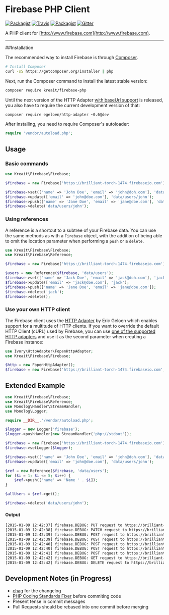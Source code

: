 # Firebase PHP Client

[![Packagist](https://img.shields.io/packagist/v/kreait/firebase-php.svg?style=flat-square)](https://packagist.org/packages/kreait/firebase-php)
[![Travis](https://img.shields.io/travis/kreait/firebase-php.svg?style=flat-square)](https://travis-ci.org/kreait/firebase-php)
[![Packagist](https://img.shields.io/packagist/l/kreait/firebase-php.svg?style=flat-square)](https://github.com/kreait/firebase-php/blob/master/LICENSE)
[![Gitter](https://img.shields.io/badge/Gitter-Join%20Chat-45cba1.svg?style=flat-square)](https://gitter.im/kreait/firebase-php)

A PHP client for [http://www.firebase.com](http://www.firebase.com).

---

##Installation

The recommended way to install Firebase is through
[Composer](http://getcomposer.org).

```bash
# Install Composer
curl -sS https://getcomposer.org/installer | php
```

Next, run the Composer command to install the latest stable version:

```bash
composer require kreait/firebase-php
```

Until the next version of the HTTP Adapter [with baseUrl support](https://github.com/egeloen/ivory-http-adapter/pull/52) is released, you also have to require the current development version of that:

```bash
composer require egeloen/http-adapter ~0.6@dev
```

After installing, you need to require Composer's autoloader:

```php
require 'vendor/autoload.php';
```

## Usage

### Basic commands

```php
use Kreait\Firebase\Firebase;

$firebase = new Firebase('https://brilliant-torch-1474.firebaseio.com');

$firebase->set(['name' => 'John Doe', 'email' => 'john@doh.com'], 'data/users/john');
$firebase->update(['email' => 'john@doe.com'], 'data/users/john');
$firebase->push(['name' => 'Jane Doe', 'email' => 'jane@doe.com'], 'data/users');
$firebase->delete('data/users/john');

```

### Using references

A reference is a shortcut to a subtree of your Firebase data. You can use the same methods as with a `Firebase` object, with the addition of being able to omit the location parameter when performing a `push` or a `delete`.

```php
use Kreait\Firebase\Firebase;
use Kreait\Firebase\Reference;

$firebase = new Firebase('https://brilliant-torch-1474.firebaseio.com');

$users = new Reference($firebase, 'data/users');
$firebase->set(['name' => 'Jack Doe', 'email' => 'jack@doh.com'], 'jack');
$firebase->update(['email' => 'jack@doe.com'], 'jack');
$firebase->push(['name' => 'Jane Doe', 'email' => 'jane@doe.com']);
$firebase->delete('jack');
$firebase->delete();
```

### Use your own HTTP client

The Firebase client uses the [HTTP Adapter](https://github.com/egeloen/ivory-http-adapter) by Eric Geloen which enables support for a multitude of HTTP clients. If you want to override the default HTTP Client (cURL) used by Firebase, you can use [one of the supported HTTP adapters](https://github.com/egeloen/ivory-http-adapter/blob/master/doc/adapters.md) and use it as the second parameter when creating a Firebase instance:

```php
use Ivory\HttpAdapter\FopenHttpAdapter;
use Kreait\Firebase\Firebase;

$http = new FopenHttpAdapter();
$firebase = new Firebase('https://brilliant-torch-1474.firebaseio.com', $http);
```

## Extended Example

```php
use Kreait\Firebase\Firebase;
use Kreait\Firebase\Reference;
use Monolog\Handler\StreamHandler;
use Monolog\Logger;

require __DIR__.'/vendor/autoload.php';

$logger = new Logger('firebase');
$logger->pushHandler(new StreamHandler('php://stdout'));

$firebase = new Firebase('https://brilliant-torch-1474.firebaseio.com');
$firebase->setLogger($logger);

$firebase->set(['name' => 'John Doe', 'email' => 'john@doh.com'], 'data/users/john');
$firebase->update(['email' => 'john@doe.com'], 'data/users/john');

$ref = new Reference($firebase, 'data/users');
for ($i = 1; $i <= 5; $i++) {
    $ref->push(['name' => 'Name ' . $i]);
}

$allUsers = $ref->get();

$firebase->delete('data/users/john');
```

#### Output

```bash
[2015-01-09 12:42:37] firebase.DEBUG: PUT request to https://brilliant-torch-1474.firebaseio.com/path/to/my/location.json {"data_sent":{"key":"value"}} []
[2015-01-09 12:42:38] firebase.DEBUG: PATCH request to https://brilliant-torch-1474.firebaseio.com/path/to/my/location.json {"data_sent":{"key":"new value"}} []
[2015-01-09 12:42:39] firebase.DEBUG: POST request to https://brilliant-torch-1474.firebaseio.com/path/to/my/location.json {"data_sent":{"key1":"value1"}} []
[2015-01-09 12:42:39] firebase.DEBUG: POST request to https://brilliant-torch-1474.firebaseio.com/path/to/my/location.json {"data_sent":{"key2":"value2"}} []
[2015-01-09 12:42:40] firebase.DEBUG: POST request to https://brilliant-torch-1474.firebaseio.com/path/to/my/location.json {"data_sent":{"key3":"value3"}} []
[2015-01-09 12:42:40] firebase.DEBUG: POST request to https://brilliant-torch-1474.firebaseio.com/path/to/my/location.json {"data_sent":{"key4":"value4"}} []
[2015-01-09 12:42:41] firebase.DEBUG: POST request to https://brilliant-torch-1474.firebaseio.com/path/to/my/location.json {"data_sent":{"key5":"value5"}} []
[2015-01-09 12:42:42] firebase.DEBUG: GET request to https://brilliant-torch-1474.firebaseio.com/path/to/my/location.json {"data_sent":null} []
[2015-01-09 12:42:42] firebase.DEBUG: DELETE request to https://brilliant-torch-1474.firebaseio.com/path/to/my/location.json {"data_sent":null} []
```


## Development Notes (in Progress)

- [chag](https://github.com/mtdowling/chag) for the changelog
- [PHP Coding Standards Fixer](http://cs.sensiolabs.org) before commiting code
- Present tense in commit messages
- Pull Requests should be rebased into one commit before merging

